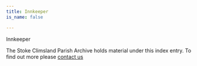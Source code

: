 ```yaml
---
title: Innkeeper
is_name: false

---
```


Innkeeper


The Stoke Climsland Parish Archive holds material under this index entry. To find out more please [contact us](/contact/)
